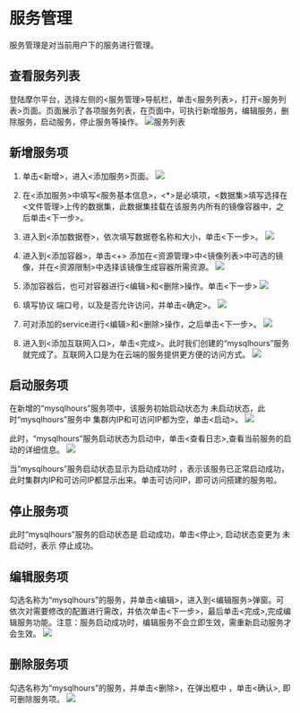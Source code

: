 # 服务管理

服务管理是对当前用户下的服务进行管理。

## 查看服务列表
登陆摩尔平台，选择左侧的<服务管理>导航栏，单击<服务列表>，打开<服务列表>页面。页面展示了各项服务列表，在页面中，可执行新增服务，编辑服务，删除服务，启动服务，停止服务等操作。
![服务列表](/images/service_01.png)

## 新增服务项
1. 单击<新增>，进入<添加服务>页面。
![](/images/service_02.png)

2. 在<添加服务>中填写<服务基本信息>，<*>是必填项，<数据集>填写选择在<文件管理>上传的数据集，此数据集挂载在该服务内所有的镜像容器中，之后单击<下一步>。
3. 进入到<添加数据卷>，依次填写数据卷名称和大小，单击<下一步>。
![](/images/service_03.png)

4. 进入到<添加容器>，单击<+> 添加在<资源管理>中<镜像列表>中可选的镜像，并在<资源限制>中选择该镜像生成容器所需资源。
![](/images/service_04.png)

5. 添加容器后，也可对容器进行<编辑>和<删除>操作。单击<下一步>
![](/images/service_07.png)

6. 填写协议 端口号，以及是否允许访问，并单击<确定>。
![](/images/service_05.png)

7. 可对添加的service进行<编辑>和<删除>操作，之后单击<下一步>。
![](/images/service_08.png)

8. 进入到<添加互联网入口>，单击<完成>。此时我们创建的“mysqlhours”服务就完成了。互联网入口是为在云端的服务提供更方便的访问方式。
![](/images/service_06.png)

## 启动服务项
在新增的“mysqlhours”服务项中，该服务初始启动状态为 未启动状态，此时“mysqlhours”服务中 集群内IP和可访问IP都为空，单击<启动>。
![](/images/service_09.png)

此时，“mysqlhours”服务启动状态为启动中，单击<查看日志>,查看当前服务的启动的详细信息。
![](/images/service_10.png)

当“mysqlhours”服务启动状态显示为启动成功时 ，表示该服务已正常启动成功，此时集群内IP和可访问IP都显示出来。单击可访问IP，即可访问搭建的服务啦。

## 停止服务项
此时“mysqlhours”服务的启动状态是 启动成功，单击<停止>, 启动状态变更为 未启动时，表示 停止成功。

## 编辑服务项
勾选名称为“mysqlhours”的服务，并单击<编辑>，进入到<编辑服务>弹窗。可依次对需要修改的配置进行需改，并依次单击<下一步>，最后单击<完成>,完成编辑服务功能。注意：服务启动成功时，编辑服务不会立即生效，需重新启动服务才会生效。
![](/images/service_11.png)

## 删除服务项
勾选名称为“mysqlhours”的服务，并单击<删除>，在弹出框中 ，单击<确认>, 即可删除服务项。
![](/images/service_12.png)